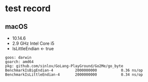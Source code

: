 # test record


## macOS

- 10.14.6
- 2.9 GHz Intel Core i5
- IsLittleEndian <- true

```log
goos: darwin
goarch: amd64
pkg: github.com/sinlov/GoLang-PlayGround/Go2Me/go_byte
BenchmarkIsBigEndian-4      	2000000000	         0.36 ns/op
BenchmarkIsLittleEndian-4   	2000000000	         0.34 ns/op
```